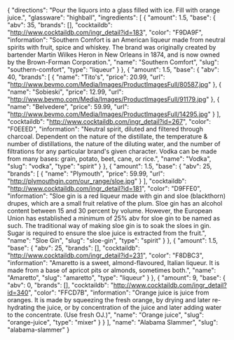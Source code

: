 {
    "directions": "Pour the liquors into a glass filled with ice.  Fill with orange juice.",
    "glassware": "highball",
    "ingredients": [
        {
            "amount": 1.5,
            "base": {
                "abv": 35,
                "brands": [],
                "cocktaildb": "http://www.cocktaildb.com/ingr_detail?id=183",
                "color": "F9DA9F",
                "information": "Southern Comfort is an American liqueur made from neutral spirits with fruit, spice and whiskey. The brand was originally created by bartender Martin Wilkes Heron in New Orleans in 1874, and is now owned by the Brown-Forman Corporation.",
                "name": "Southern Comfort",
                "slug": "southern-comfort",
                "type": "liqueur"
            }
        },
        {
            "amount": 1.5,
            "base": {
                "abv": 40,
                "brands": [
                    {
                        "name": "Tito's",
                        "price": 20.99,
                        "url": "http://www.bevmo.com/Media/Images/ProductImagesFull/80587.jpg"
                    },
                    {
                        "name": "Sobieski",
                        "price": 12.99,
                        "url": "http://www.bevmo.com/Media/Images/ProductImagesFull/91179.jpg"
                    },
                    {
                        "name": "Belvedere",
                        "price": 59.99,
                        "url": "http://www.bevmo.com/Media/Images/ProductImagesFull/14295.jpg"
                    }
                ],
                "cocktaildb": "http://www.cocktaildb.com/ingr_detail?id=267",
                "color": "F0EEED",
                "information": "Neutral spirit, diluted and filtered through charcoal. Dependent on the nature of the distillate, the temperature & number of distillations, the nature of the diluting water, and the number of filtrations for any particular brand's given character. Vodka can be made from many bases: grain, potato, beet, cane, or rice.",
                "name": "Vodka",
                "slug": "vodka",
                "type": "spirit"
            }
        },
        {
            "amount": 1.5,
            "base": {
                "abv": 25,
                "brands": [
                    {
                        "name": "Plymouth",
                        "price": 59.99,
                        "url": "http://plymouthgin.com/our_range/sloe.jpg"
                    }
                ],
                "cocktaildb": "http://www.cocktaildb.com/ingr_detail?id=181",
                "color": "D9FFE0",
                "information": "Sloe gin is a red liqueur made with gin and sloe (blackthorn) drupes, which are a small fruit relative of the plum. Sloe gin has an alcohol content between 15 and 30 percent by volume. However, the European Union has established a minimum of 25% abv for sloe gin to be named as such. The traditional way of making sloe gin is to soak the sloes in gin. Sugar is required to ensure the sloe juice is extracted from the fruit.",
                "name": "Sloe Gin",
                "slug": "sloe-gin",
                "type": "spirit"
            }
        },
        {
            "amount": 1.5,
            "base": {
                "abv": 25,
                "brands": [],
                "cocktaildb": "http://www.cocktaildb.com/ingr_detail?id=231",
                "color": "F8DBC3",
                "information": "Amaretto is a sweet, almond-flavoured, Italian liqueur. It is made from a base of apricot pits or almonds, sometimes both.",
                "name": "Amaretto",
                "slug": "amaretto",
                "type": "liqueur"
            }
        },
        {
            "amount": 9,
            "base": {
                "abv": 0,
                "brands": [],
                "cocktaildb": "http://www.cocktaildb.com/ingr_detail?id=340",
                "color": "FFCD7B",
                "information": "Orange juice is juice from oranges. It is made by squeezing the fresh orange, by drying and later re-hydrating the juice, or by concentration of the juice and later adding water to the concentrate. (Use fresh OJ.)",
                "name": "Orange juice",
                "slug": "orange-juice",
                "type": "mixer"
            }
        }
    ],
    "name": "Alabama Slammer",
    "slug": "alabama-slammer"
}